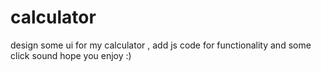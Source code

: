# calculator
design some ui for my calculator , add js code for functionality and some click sound hope you enjoy :)
